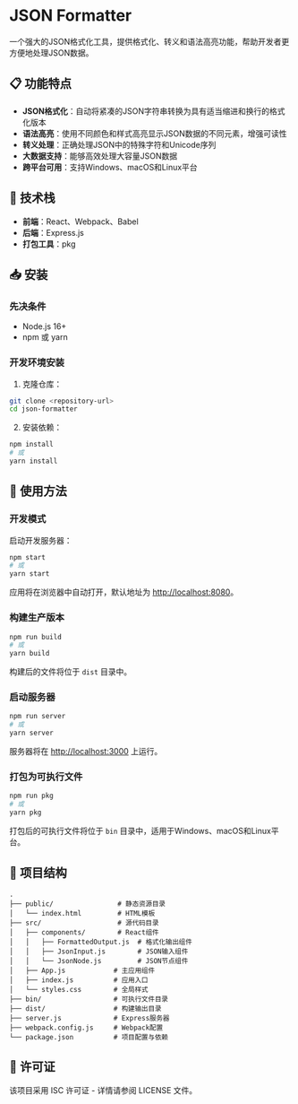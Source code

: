 # JSON Formatter

一个强大的JSON格式化工具，提供格式化、转义和语法高亮功能，帮助开发者更方便地处理JSON数据。

## 📋 功能特点

- **JSON格式化**：自动将紧凑的JSON字符串转换为具有适当缩进和换行的格式化版本
- **语法高亮**：使用不同颜色和样式高亮显示JSON数据的不同元素，增强可读性
- **转义处理**：正确处理JSON中的特殊字符和Unicode序列
- **大数据支持**：能够高效处理大容量JSON数据
- **跨平台可用**：支持Windows、macOS和Linux平台

## 🔧 技术栈

- **前端**：React、Webpack、Babel
- **后端**：Express.js
- **打包工具**：pkg

## 📥 安装

### 先决条件

- Node.js 16+
- npm 或 yarn

### 开发环境安装

1. 克隆仓库：

```bash
git clone <repository-url>
cd json-formatter
```

2. 安装依赖：

```bash
npm install
# 或
yarn install
```

## 🚀 使用方法

### 开发模式

启动开发服务器：

```bash
npm start
# 或
yarn start
```

应用将在浏览器中自动打开，默认地址为 [http://localhost:8080](http://localhost:8080)。

### 构建生产版本

```bash
npm run build
# 或
yarn build
```

构建后的文件将位于 `dist` 目录中。

### 启动服务器

```bash
npm run server
# 或
yarn server
```

服务器将在 [http://localhost:3000](http://localhost:3000) 上运行。

### 打包为可执行文件

```bash
npm run pkg
# 或
yarn pkg
```

打包后的可执行文件将位于 `bin` 目录中，适用于Windows、macOS和Linux平台。

## 📁 项目结构

```
.
├── public/                # 静态资源目录
│   └── index.html         # HTML模板
├── src/                   # 源代码目录
│   ├── components/        # React组件
│   │   ├── FormattedOutput.js  # 格式化输出组件
│   │   ├── JsonInput.js        # JSON输入组件
│   │   └── JsonNode.js         # JSON节点组件
│   ├── App.js            # 主应用组件
│   ├── index.js          # 应用入口
│   └── styles.css        # 全局样式
├── bin/                  # 可执行文件目录
├── dist/                 # 构建输出目录
├── server.js             # Express服务器
├── webpack.config.js     # Webpack配置
└── package.json          # 项目配置与依赖
```

## 📃 许可证

该项目采用 ISC 许可证 - 详情请参阅 LICENSE 文件。